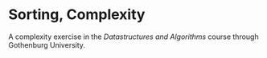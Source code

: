 # Sorting, Complexity

A complexity exercise in the *Datastructures and Algorithms* course through Gothenburg University.
